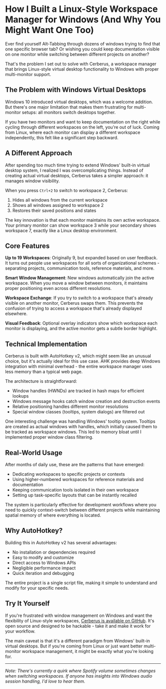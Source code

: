 # How I Built a Linux-Style Workspace Manager for Windows (And Why You Might Want One Too)

Ever find yourself Alt-Tabbing through dozens of windows trying to find that one specific browser tab? Or wishing you could keep documentation visible on one monitor while switching between different projects on another?

That's the problem I set out to solve with Cerberus, a workspace manager that brings Linux-style virtual desktop functionality to Windows with proper multi-monitor support.

## The Problem with Windows Virtual Desktops

Windows 10 introduced virtual desktops, which was a welcome addition. But there's one major limitation that makes them frustrating for multi-monitor setups: all monitors switch desktops together.

If you have two monitors and want to keep documentation on the right while cycling through different workspaces on the left, you're out of luck. Coming from Linux, where each monitor can display a different workspace independently, this felt like a significant step backward.

## A Different Approach

After spending too much time trying to extend Windows' built-in virtual desktop system, I realized I was overcomplicating things. Instead of creating actual virtual desktops, Cerberus takes a simpler approach: it manages window visibility.

When you press `Ctrl+2` to switch to workspace 2, Cerberus:
1. Hides all windows from the current workspace
2. Shows all windows assigned to workspace 2
3. Restores their saved positions and states

The key innovation is that each monitor maintains its own active workspace. Your primary monitor can show workspace 3 while your secondary shows workspace 7, exactly like a Linux desktop environment.

## Core Features

**Up to 19 Workspaces**: Originally 9, but expanded based on user feedback. It turns out people use workspaces for all sorts of organizational schemes - separating projects, communication tools, reference materials, and more.

**Smart Window Management**: New windows automatically join the active workspace. When you move a window between monitors, it maintains proper positioning even across different resolutions.

**Workspace Exchange**: If you try to switch to a workspace that's already visible on another monitor, Cerberus swaps them. This prevents the confusion of trying to access a workspace that's already displayed elsewhere.

**Visual Feedback**: Optional overlay indicators show which workspace each monitor is displaying, and the active monitor gets a subtle border highlight.

## Technical Implementation

Cerberus is built with AutoHotkey v2, which might seem like an unusual choice, but it's actually ideal for this use case. AHK provides deep Windows integration with minimal overhead - the entire workspace manager uses less memory than a typical web page.

The architecture is straightforward:
- Window handles (HWNDs) are tracked in hash maps for efficient lookups
- Windows message hooks catch window creation and destruction events
- Relative positioning handles different monitor resolutions
- Special window classes (tooltips, system dialogs) are filtered out

One interesting challenge was handling Windows' tooltip system. Tooltips are created as actual windows with handles, which initially caused them to be tracked as workspace windows. This led to memory bloat until I implemented proper window class filtering.

## Real-World Usage

After months of daily use, these are the patterns that have emerged:

- Dedicating workspaces to specific projects or contexts
- Using higher-numbered workspaces for reference materials and documentation
- Keeping communication tools isolated in their own workspace
- Setting up task-specific layouts that can be instantly recalled

The system is particularly effective for development workflows where you need to quickly context-switch between different projects while maintaining spatial memory of where everything is located.

## Why AutoHotkey?

Building this in AutoHotkey v2 has several advantages:
- No installation or dependencies required
- Easy to modify and customize
- Direct access to Windows APIs
- Negligible performance impact
- Quick iteration and debugging

The entire project is a single script file, making it simple to understand and modify for your specific needs.

## Try It Yourself

If you're frustrated with window management on Windows and want the flexibility of Linux-style workspaces, [Cerberus is available on GitHub](https://github.com/yourusername/cerberus_ahk). It's open source and designed to be hackable - take it and make it work for your workflow.

The main caveat is that it's a different paradigm from Windows' built-in virtual desktops. But if you're coming from Linux or just want better multi-monitor workspace management, it might be exactly what you're looking for.

---

*Note: There's currently a quirk where Spotify volume sometimes changes when switching workspaces. If anyone has insights into Windows audio session handling, I'd love to hear them.*